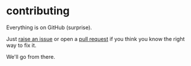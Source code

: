 # contributing

Everything is on GitHub (surprise).

Just [raise an issue](https://github.com/wrog/mojo-loco/issues)
or open a [pull request](https://github.com/wrog/mojo-loco/pulls)
if you think you know the right way to fix it.

We'll go from there.
